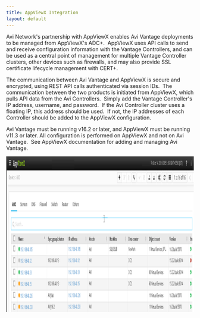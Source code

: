 ```yaml
---
title: AppViewX Integration
layout: default
---
```

Avi Network's partnership with AppViewX enables Avi Vantage deployments to be managed from AppViewX's ADC+.  AppViewX uses API calls to send and receive configuration information with the Vantage Controllers, and can be used as a central point of management for multiple Vantage Controller clusters, other devices such as firewalls, and may also provide SSL certificate lifecycle management with CERT+.

The communication between Avi Vantage and AppViewX is secure and encrypted, using REST API calls authenticated via session IDs.  The communication between the two products is initiated from AppViewX, which pulls API data from the Avi Controllers.  Simply add the Vantage Controller's IP address, username, and password.  If the Avi Controller cluster uses a floating IP, this address should be used.  If not, the IP addresses of each Controller should be added to the AppViewX configuration.

Avi Vantage must be running v16.2 or later, and AppViewX must be running v11.3 or later.
All configuration is performed on AppViewX and not on Avi Vantage.  See AppViewX documentation for adding and managing Avi Vantage.

<a href="img/AppViewX1.png"><img class="alignnone size-full wp-image-16244" src="img/AppViewX1.png" alt="AppViewX1" width="1510" height="419"></a>
